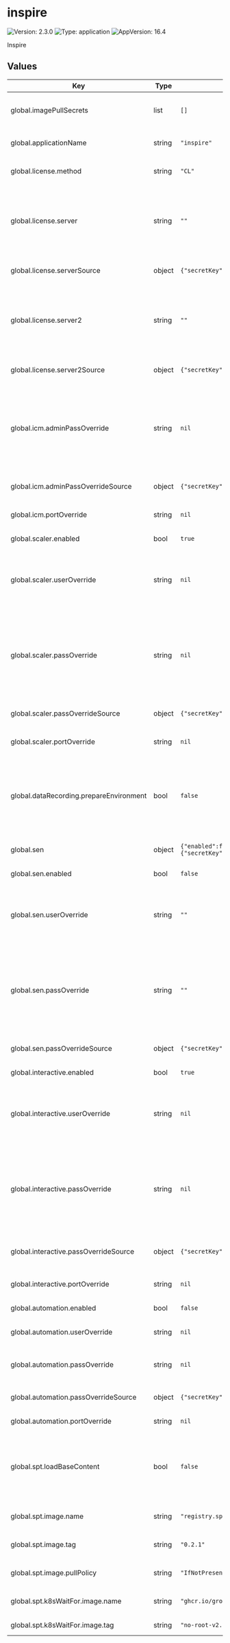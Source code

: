 # inspire

![Version: 2.3.0](https://img.shields.io/badge/Version-2.3.0-informational?style=flat-square) ![Type: application](https://img.shields.io/badge/Type-application-informational?style=flat-square) ![AppVersion: 16.4](https://img.shields.io/badge/AppVersion-16.4-informational?style=flat-square)

Inspire

## Values

| Key | Type | Default | Description |
|-----|------|---------|-------------|
| global.imagePullSecrets | list | `[]` | Defines an array of names of secrets, containing the connection settings to Docker image repositories. |
| global.applicationName | string | `"inspire"` | Defines a unique name of an application within a Kubernetes namespace. |
| global.license.method | string | `"CL"` | Defines the type of your license (cloud licensing or net licensing). [CL/LS] |
| global.license.server | string | `""` | Defines the URL address of your licensing server (Quadient Cloud server or Inspire License Manager server). Use the 'serverSource' variable instead if you wish to define the URL address using a Secret. |
| global.license.serverSource | object | `{"secretKey":"","secretName":"","useSecret":false}` | Uses a Secret to define the URL address of your licensing server. |
| global.license.server2 | string | `""` | Defines the URL address of your backup licensing server (Quadient Cloud server or Inspire License Manager server). Use the 'server2Source' variable instead if you wish to define URL address using a Secret. |
| global.license.server2Source | object | `{"secretKey":"","secretName":"","useSecret":false}` | Uses a Secret to define the URL address of your backup licensing server. |
| global.icm.adminPassOverride | string | `nil` | Defines the password of the ICM admin user. If left undefined, ICM's deployment will provide you with a random alphanumeric password. Use the 'adminPassOverrideSource' variable instead if you wish to define the password using a Secret. |
| global.icm.adminPassOverrideSource | object | `{"secretKey":"","secretName":"","useSecret":false}` | Uses a Secret to define the password of the ICM admin user. |
| global.icm.portOverride | string | `nil` | Defines the port to run ICM on. If left undefined, the default port 30353 is used. |
| global.scaler.enabled | bool | `true` | Defines whether to deploy Scaler or not. |
| global.scaler.userOverride | string | `nil` | Defines (in plain text) the username of a Scaler user to be created in ICM. If left undefined, the default user called scaler is created. The username value is not treated as a Secret. |
| global.scaler.passOverride | string | `nil` | Defines (in plain text) the password of a Scaler user to be created in ICM. If left undefined, Scaler's deployment will provide you with a random alphanumeric password. Use the 'passOverrideSource' variable instead if you wish to define the password using a Secret. |
| global.scaler.passOverrideSource | object | `{"secretKey":"","secretName":"","useSecret":false}` | Uses a Secret to define the password of a Scaler user to be created in ICM. |
| global.scaler.portOverride | string | `nil` | Defines the port to run Scaler on. If left undefined, the default port 30600 is used. |
| global.dataRecording.prepareEnvironment | bool | `false` | Since the R15.0 GA version, this defines whether or not you want to prepare the Inspire Flex components for the use of the Data Recording feature. The value of this setting must be set to 'true' for the Data recording feature to work in Kubernetes. |
| global.sen | object | `{"enabled":false,"passOverride":"","passOverrideSource":{"secretKey":"","secretName":"","useSecret":false},"userOverride":""}` | Available since the 15.0 version (except for the 15.2 version) of Scaler. |
| global.sen.enabled | bool | `false` | Defines whether to deploy Scenario Engine or not. |
| global.sen.userOverride | string | `""` | Defines (in plain text) the username of a Scenario Engine user to be created in ICM. If left undefined, the default user called 'sen' is created. The username value is not treated as a Secret. |
| global.sen.passOverride | string | `""` | Defines (in plain text) the password of a Scenario Engine user to be created in ICM. If left undefined, Scaler's deployment will provide you with a random alphanumeric password. Use the 'passOverrideSource' variable instead if you wish to define the password using a Secret. |
| global.sen.passOverrideSource | object | `{"secretKey":"","secretName":"","useSecret":false}` | Uses a Secret to define the password of a Scenario Engine user to be created in ICM. |
| global.interactive.enabled | bool | `true` | Defines whether to deploy Interactive or not. |
| global.interactive.userOverride | string | `nil` | Defines the username of an Interactive system user to be created in ICM. If left undefined, the default user called system is created. The username value is not treated as a Secret. |
| global.interactive.passOverride | string | `nil` | Defines the password of an Interactive system user to be created in ICM. If left undefined, Interactive's deployment will provide you with a random alphanumeric password. Use the 'passOverrideSource' variable instead if you wish to define the password using a Secret. |
| global.interactive.passOverrideSource | object | `{"secretKey":"","secretName":"","useSecret":false}` | Uses a Secret to define the password of an Interactive system user to be created in ICM. |
| global.interactive.portOverride | string | `nil` | Defines the port to run Interactive on. If left undefined, the default port 30701 is used. |
| global.automation.enabled | bool | `false` | Defines whether to deploy Automation or not. |
| global.automation.userOverride | string | `nil` | If left undefined, the default user called automation is created. |
| global.automation.passOverride | string | `nil` | Use the 'passOverrideSource' variable instead if you wish to define the password using a Secret. |
| global.automation.passOverrideSource | object | `{"secretKey":"","secretName":"","useSecret":false}` | Uses a Secret to define the password of an Automation user to be created in ICM. |
| global.automation.portOverride | string | `nil` | If left undefined, the default port 10140 is used. |
| global.spt.loadBaseContent | bool | `false` | Toggles load of the base demo content. -- NB: Assumes that: - Scaler value 'additionalStorage.enabled' is true. - Scaler value 'additionalStorage.mountPath' is "/opt/scalerAdditionalStorage". |
| global.spt.image.name | string | `"registry.sptcloud.com/spt/spt-util"` | Defines the URL address of the SPT content image stored in a Docker repository. |
| global.spt.image.tag | string | `"0.2.1"` | Defines a specific version of the SPT content image to be deployed. |
| global.spt.image.pullPolicy | string | `"IfNotPresent"` | Defines the SPT content image pull policy. [IfNotPresent/Always] |
| global.spt.k8sWaitFor.image.name | string | `"ghcr.io/groundnuty/k8s-wait-for"` | Defines the name of the k8s-wait-for image stored in a container repository. |
| global.spt.k8sWaitFor.image.tag | string | `"no-root-v2.0"` | Specifies the k8s-wait-for version tag to use. |


